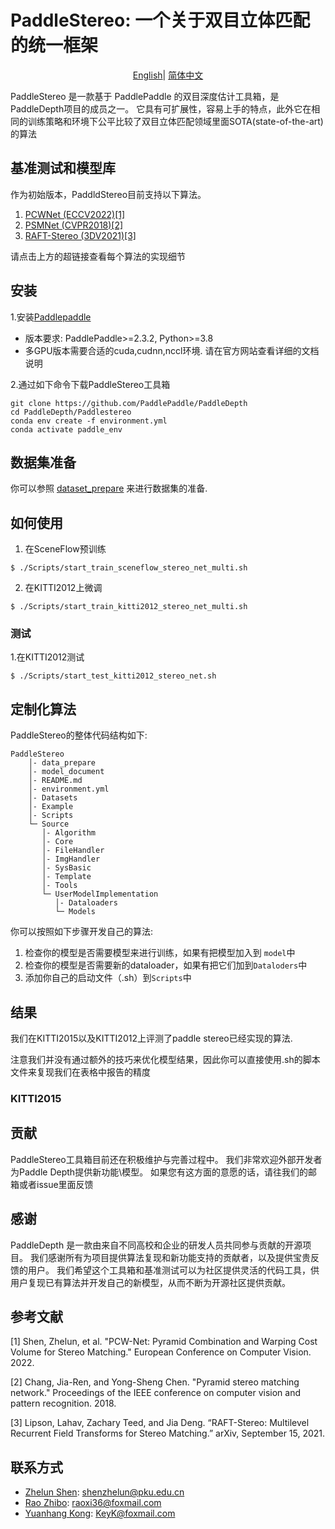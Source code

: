 # PaddleStereo: 一个关于双目立体匹配的统一框架
</div>

<div align="center">

[English](README.md)| [简体中文](README_zh-CN.md)

</div>
PaddleStereo 是一款基于 PaddlePaddle 的双目深度估计工具箱，是 PaddleDepth项目的成员之一。
它具有可扩展性，容易上手的特点，此外它在相同的训练策略和环境下公平比较了双目立体匹配领域里面SOTA(state-of-the-art)的算法

## 基准测试和模型库

作为初始版本，PaddldStereo目前支持以下算法。

1. [PCWNet (ECCV2022)[1]](model_document/PCWNet/README.md)
2. [PSMNet (CVPR2018)[2]](model_document/PSMNet/README.md)
3. [RAFT-Stereo (3DV2021)[3]](model_document/RAFT-Stereo/README.md)

请点击上方的超链接查看每个算法的实现细节

## 安装

1.安装[Paddlepaddle](https://www.paddlepaddle.org.cn/install/quick)
 - 版本要求: PaddlePaddle>=2.3.2, Python>=3.8
 - 多GPU版本需要合适的cuda,cudnn,nccl环境. 请在官方网站查看详细的文档说明

2.通过如下命令下载PaddleStereo工具箱

```
git clone https://github.com/PaddlePaddle/PaddleDepth
cd PaddleDepth/Paddlestereo
conda env create -f environment.yml
conda activate paddle_env
```

## 数据集准备
你可以参照 [dataset_prepare](data_prepare/data_prepare.md) 来进行数据集的准备.

## 如何使用

1. 在SceneFlow预训练
```shell
$ ./Scripts/start_train_sceneflow_stereo_net_multi.sh
```
2. 在KITTI2012上微调
```shell
$ ./Scripts/start_train_kitti2012_stereo_net_multi.sh
```

### 测试
1.在KITTI2012测试
```shell
$ ./Scripts/start_test_kitti2012_stereo_net.sh
```

## 定制化算法

PaddleStereo的整体代码结构如下:
```shell
PaddleStereo
    │- data_prepare
    │- model_document
    │- README.md 
    │- environment.yml
    │- Datasets
    │- Example
    │- Scripts
    └─ Source
       │- Algorithm
       │- Core
       │- FileHandler
       │- ImgHandler
       │- SysBasic
       │- Template
       │- Tools
       └─ UserModelImplementation
          │- Dataloaders
          └─ Models
```

你可以按照如下步骤开发自己的算法:

1. 检查你的模型是否需要模型来进行训练，如果有把模型加入到 `model`中
2. 检查你的模型是否需要新的dataloader，如果有把它们加到`Dataloders`中
3. 添加你自己的启动文件（.sh）到`Scripts`中

## 结果

我们在KITTI2015以及KITTI2012上评测了paddle stereo已经实现的算法. 

注意我们并没有通过额外的技巧来优化模型结果，因此你可以直接使用.sh的脚本文件来复现我们在表格中报告的精度


### KITTI2015

## 贡献

PaddleStereo工具箱目前还在积极维护与完善过程中。 我们非常欢迎外部开发者为Paddle Depth提供新功能\模型。 如果您有这方面的意愿的话，请往我们的邮箱或者issue里面反馈
## 感谢
PaddleDepth 是一款由来自不同高校和企业的研发人员共同参与贡献的开源项目。
我们感谢所有为项目提供算法复现和新功能支持的贡献者，以及提供宝贵反馈的用户。 
我们希望这个工具箱和基准测试可以为社区提供灵活的代码工具，供用户复现已有算法并开发自己的新模型，从而不断为开源社区提供贡献。

## 参考文献

[1] Shen, Zhelun, et al. "PCW-Net: Pyramid Combination and Warping Cost Volume for Stereo Matching." European Conference on Computer Vision. 2022.

[2] Chang, Jia-Ren, and Yong-Sheng Chen. "Pyramid stereo matching network." Proceedings of the IEEE conference on computer vision and pattern recognition. 2018.

[3] Lipson, Lahav, Zachary Teed, and Jia Deng. “RAFT-Stereo: Multilevel Recurrent Field Transforms for Stereo Matching.” arXiv, September 15, 2021. 


[comment]: <> (## Citation)

[comment]: <> (If you think this toolkit or the results are helpful to you and your research, please cite us!)

[comment]: <> (```)

[comment]: <> (@Misc{deepda,)

[comment]: <> (howpublished = {\url{https://github.com/jindongwang/transferlearning/tree/master/code/DeepDA}},   )

[comment]: <> (title = {DeepDA: Deep Domain Adaptation Toolkit},  )

[comment]: <> (author = {Wang, Jindong and Hou, Wenxin})

[comment]: <> (}  )

[comment]: <> (```)



## 联系方式

- [Zhelun Shen](https://github.com/gallenszl): shenzhelun@pku.edu.cn
- [Rao Zhibo](https://github.com/RaoHaocheng): raoxi36@foxmail.com
- [Yuanhang Kong](https://github.com/kongdebug): KeyK@foxmail.com
